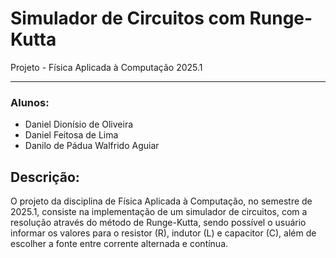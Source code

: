 # Simulador de Circuitos com Runge-Kutta
Projeto - Física Aplicada à Computação 2025.1

---

### Alunos:
- Daniel Dionísio de Oliveira
- Daniel Feitosa de Lima
- Danilo de Pádua Walfrido Aguiar

## Descrição:

O projeto da disciplina de Física Aplicada à Computação, no semestre de 2025.1, consiste na implementação de um simulador de circuitos, com a resolução através do método de Runge-Kutta, sendo possível o usuário informar os valores para o resistor (R), indutor (L) e capacitor (C), além de escolher a fonte entre corrente alternada e contínua.
